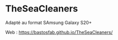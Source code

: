 # TheSeaCleaners

Adapté au format SAmsung Galaxy S20+

Web : https://bastosfab.github.io/TheSeaCleaners/
